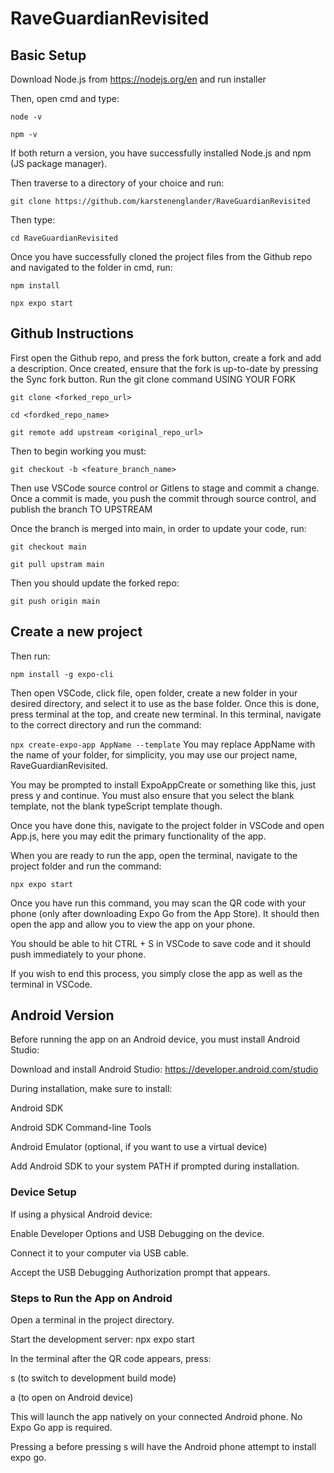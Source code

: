 # RaveGuardianRevisited

## Basic Setup

Download Node.js from https://nodejs.org/en and run installer

Then, open cmd and type:

`node -v`

`npm -v`

If both return a version, you have successfully installed Node.js and npm (JS package manager).

Then traverse to a directory of your choice and run:

`git clone https://github.com/karstenenglander/RaveGuardianRevisited`

Then type:

`cd RaveGuardianRevisited`

Once you have successfully cloned the project files from the Github repo and navigated to the folder in cmd, run:

`npm install`

`npx expo start`

## Github Instructions

First open the Github repo, and press the fork button, create a fork and add a description.
Once created, ensure that the fork is up-to-date by pressing the Sync fork button.
Run the git clone command USING YOUR FORK

`git clone <forked_repo_url>`

`cd <fordked_repo_name>`

`git remote add upstream <original_repo_url>`

Then to begin working you must:

`git checkout -b <feature_branch_name>`

Then use VSCode source control or Gitlens to stage and commit a change.
Once a commit is made, you push the commit through source control, and publish the branch TO UPSTREAM

Once the branch is merged into main, in order to update your code, run:

`git checkout main`

`git pull upstram main`

Then you should update the forked repo:

`git push origin main`

## Create a new project

Then run:

`npm install -g expo-cli`

Then open VSCode, click file, open folder, create a new folder in your desired directory, and select it to use as the base folder.
Once this is done, press terminal at the top, and create new terminal.
In this terminal, navigate to the correct directory and run the command:

`npx create-expo-app AppName --template` You may replace AppName with the name of your folder, for simplicity, you may use our project name, RaveGuardianRevisited.

You may be prompted to install ExpoAppCreate or something like this, just press y and continue.
You must also ensure that you select the blank template, not the blank typeScript template though.

Once you have done this, navigate to the project folder in VSCode and open App.js, here you may edit the primary functionality of the app.

When you are ready to run the app, open the terminal, navigate to the project folder and run the command:

`npx expo start`

Once you have run this command, you may scan the QR code with your phone (only after downloading Expo Go from the App Store).
It should then open the app and allow you to view the app on your phone.

You should be able to hit CTRL + S in VSCode to save code and it should push immediately to your phone.

If you wish to end this process, you simply close the app as well as the terminal in VSCode.

## Android Version

Before running the app on an Android device, you must install Android Studio:

Download and install Android Studio: https://developer.android.com/studio

During installation, make sure to install:

Android SDK

Android SDK Command-line Tools

Android Emulator (optional, if you want to use a virtual device)

Add Android SDK to your system PATH if prompted during installation.

### Device Setup

If using a physical Android device:

Enable Developer Options and USB Debugging on the device.

Connect it to your computer via USB cable.

Accept the USB Debugging Authorization prompt that appears.

### Steps to Run the App on Android

Open a terminal in the project directory.

Start the development server: npx expo start

In the terminal after the QR code appears, press:

s (to switch to development build mode)

a (to open on Android device)

This will launch the app natively on your connected Android phone. No Expo Go app is required.

Pressing a before pressing s will have the Android phone attempt to install expo go.
